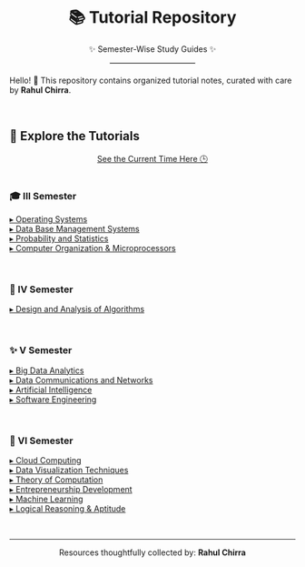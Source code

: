 <div align="center">
  <h1>📚 Tutorial Repository</h1>
  <p>✨ Semester-Wise Study Guides ✨</p>
  <hr style="width:150px;border:1px solid #ddd; margin-top:10px; margin-bottom:20px;"/>
</div>

Hello! 👋 This repository contains organized tutorial notes, curated with care by **Rahul Chirra**.

<br>

## 📑 Explore the Tutorials

<div align="center">
  <a href="https://time.is/">See the Current Time Here 🕒</a>
</div>

<br>

### 🎓 III Semester

<ul style="list-style: none; padding-left: 0;">
    <li><a href="https://github.com/rahulchirra/SEMESTERS/blob/main/III%20SEMESTER/OPERATING%20SYSTEMS/OS%20%20-%20Tutorial.md">▸ Operating Systems</a></li>
    <li><a href="https://github.com/rahulchirra/SEMESTERS/blob/main/III%20SEMESTER/DBMS/DBMS%20%20-Tutorial.md">▸ Data Base Management Systems</a></li>
    <li><a href="https://github.com/rahulchirra/SEMESTERS/blob/main/III%20SEMESTER/PROBABILITY%20AND%20STATISTICS%20/PS%20-Tutorial%20.md">▸ Probability and Statistics</a></li>
    <li><a href="https://github.com/rahulchirra/SEMESTERS/blob/main/III%20SEMESTER/COMP%20/COMP%20.md">▸ Computer Organization & Microprocessors</a></li>
</ul>

<br>

### 🚀 IV Semester

<ul style="list-style: none; padding-left: 0;">
    <li><a href="https://github.com/rahulchirra/SEMESTERS/blob/main/IV%20SEMESTER/DAA/DAA%20-%20Tutorial.md">▸ Design and Analysis of Algorithms</a></li>
</ul>

<br>

### ✨ V Semester

<ul style="list-style: none; padding-left: 0;">
    <li><a href="https://github.com/rahulchirra/SEMESTERS/blob/main/V%20SEMESTER/BIG%20DATA%20ANALYTICS%20/BDA%20-%20tutorial.md">▸ Big Data Analytics</a></li>
    <li><a href="https://github.com/rahulchirra/SEMESTERS/blob/main/V%20SEMESTER/DATA%20COMMUNICATIONS%20AND%20COMPUTER%20NETWORKS./DCCN%20-%20Tutorial.md">▸ Data Communications and Networks</a></li>
    <li><a href="https://github.com/rahulchirra/SEMESTERS/blob/main/V%20SEMESTER/ARTIFICIAL%20INTELLIGENCE%20/AI%20-%20Tutorial.md">▸ Artificial Intelligence</a></li>
     <li><a href="https://github.com/rahulchirra/SEMESTERS/blob/main/V%20SEMESTER/SOFTWARE%20ENGINEERING/SE%20tutorial.md">▸ Software Engineering</a></li>
</ul>

<br>

### 🌌 VI Semester

<ul style="list-style: none; padding-left: 0;">
     <li><a href="https://github.com/rahulchirra/SEMESTERS/blob/main/VI%20SEMESTER/CLOUD%20COMPUTING%20/Cloud%20computing%20.md">▸ Cloud Computing</a></li>
    <li><a href="https://github.com/rahulchirra/SEMESTERS/blob/main/VI%20SEMESTER/DATA%20VISUALIZATION%20TECHNIQUES/DVT%20-tutorial.md">▸ Data Visualization Techniques</a></li>
    <li><a href="https://github.com/rahulchirra/SEMESTERS/blob/main/VI%20SEMESTER/THEORY%20OF%20COMPUTATION/TOC%20-%20tutorial%20.md">▸ Theory of Computation</a></li>
     <li><a href="https://github.com/rahulchirra/SEMESTERS/blob/main/VI%20SEMESTER/ENTREPRENEURSHIP%20DEVELOPMENT/ED%20-%20tutorial.md">▸ Entrepreneurship Development</a></li>
    <li><a href="https://github.com/rahulchirra/SEMESTERS/blob/main/VI%20SEMESTER/MACHINE%20LEARNING%20/ML%20-%20tutorial.md">▸ Machine Learning</a></li>
     <li><a href="https://github.com/rahulchirra/SEMESTERS/blob/main/VI%20SEMESTER/LOGICAL%20REASONING%20AND%20QUANTITATIVE%20APTITUDE/LRQA%20-%20tutorial.md">▸ Logical Reasoning & Aptitude</a></li>
</ul>
<br>

---
<div align="center">
<p>Resources thoughtfully collected by: <b>Rahul Chirra</b></p>
</div>

